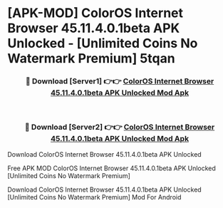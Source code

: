 # [APK-MOD] ColorOS Internet Browser 45.11.4.0.1beta APK Unlocked - [Unlimited Coins No Watermark Premium] 5tqan



<div align="center">
<h3>🔴 Download [Server1] 👉👉 <a href="https://momento.my/?title=ColorOS_Internet_Browser_45.11.4.0.1beta_APK_Unlocked">ColorOS Internet Browser 45.11.4.0.1beta APK Unlocked Mod Apk</a></h3><br>

<h3>🔴 Download [Server2] 👉👉 <a href="https://momento.my/?title=ColorOS_Internet_Browser_45.11.4.0.1beta_APK_Unlocked">ColorOS Internet Browser 45.11.4.0.1beta APK Unlocked Mod Apk</a></h3>
</div>



Download ColorOS Internet Browser 45.11.4.0.1beta APK Unlocked 

Free APK MOD ColorOS Internet Browser 45.11.4.0.1beta APK Unlocked [Unlimited Coins No Watermark Premium]

Download ColorOS Internet Browser 45.11.4.0.1beta APK Unlocked [Unlimited Coins No Watermark Premium] Mod For Android
